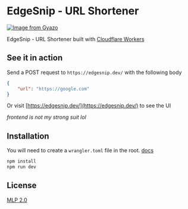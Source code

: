 # EdgeSnip - URL Shortener

[![Image from Gyazo](https://i.gyazo.com/22139039fd2777c89c0446eda8fce993.png)](https://gyazo.com/22139039fd2777c89c0446eda8fce993)

EdgeSnip - URL Shortener built with [Cloudflare Workers](https://workers.cloudflare.com/)

## See it in action

Send a POST request to `https://edgesnip.dev/` with the following body

```json
{
    "url": "https://google.com"
}
```

Or visit [https://edgesnip.dev/](https://edgesnip.dev/) to see the UI

_frontend is not my strong suit lol_

## Installation

You will need to create a `wrangler.toml` file in the root. [docs](https://developers.cloudflare.com/workers/wrangler/configuration/)

```bash
npm install
npm run dev
```

## License

[MLP 2.0](https://choosealicense.com/licenses/mpl-2.0/)
